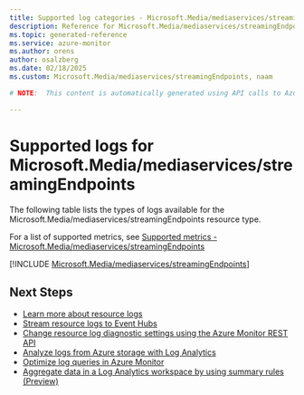 ```yaml
---
title: Supported log categories - Microsoft.Media/mediaservices/streamingEndpoints
description: Reference for Microsoft.Media/mediaservices/streamingEndpoints in Azure Monitor Logs.
ms.topic: generated-reference
ms.service: azure-monitor
ms.author: orens
author: osalzberg
ms.date: 02/18/2025
ms.custom: Microsoft.Media/mediaservices/streamingEndpoints, naam

# NOTE:  This content is automatically generated using API calls to Azure. Any edits made on these files will be overwritten in the next run of the script. 

---
```





# Supported logs for Microsoft.Media/mediaservices/streamingEndpoints  
The following table lists the types of logs available for the Microsoft.Media/mediaservices/streamingEndpoints resource type.
  
  
  
For a list of supported metrics, see [Supported metrics - Microsoft.Media/mediaservices/streamingEndpoints](../supported-metrics/microsoft-media-mediaservices-streamingendpoints-metrics.md)  
  

  
[!INCLUDE [Microsoft.Media/mediaservices/streamingEndpoints](~/reusable-content/ce-skilling/azure/includes/azure-monitor/reference/logs/microsoft-media-mediaservices-streamingendpoints-logs-include.md)]  
  

## Next Steps

* [Learn more about resource logs](/azure/azure-monitor/essentials/platform-logs-overview)
* [Stream resource logs to Event Hubs](/azure/azure-monitor/essentials/resource-logs#send-to-azure-event-hubs)
* [Change resource log diagnostic settings using the Azure Monitor REST API](/rest/api/monitor/diagnosticsettings)
* [Analyze logs from Azure storage with Log Analytics](/azure/azure-monitor/essentials/resource-logs#send-to-log-analytics-workspace)
* [Optimize log queries in Azure Monitor](/azure/azure-monitor/logs/query-optimization)
* [Aggregate data in a Log Analytics workspace by using summary rules (Preview)](/azure/azure-monitor/logs/summary-rules)